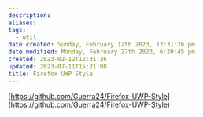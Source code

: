 ```yaml
---
description:
aliases: 
tags:
  - util
date created: Sunday, February 12th 2023, 12:31:26 pm
date modified: Monday, February 27th 2023, 6:20:45 pm
created: 2023-02-12T12:31:26
updated: 2023-07-11T15:21:08
title: Firefox UWP Style
---
```


[https://github.com/Guerra24/Firefox-UWP-Style](https://github.com/Guerra24/Firefox-UWP-Style)